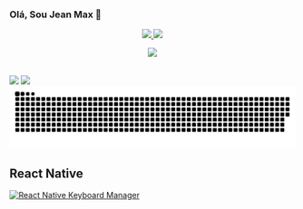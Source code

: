 ### Olá, Sou Jean Max 👋

<div align="center">
  <a href="https://github.com/JMaxGuezzo">
  <img height="150em" src="https://github-readme-stats.vercel.app/api?username=JMaxGuezzo&show_icons=true&theme=dracula&include_all_commits=true&count_private=true"/>
  <img height="150em" src="https://github-readme-stats.vercel.app/api/top-langs/?username=JMaxGuezzo&layout=compact&langs_count=7&theme=dracula"/>
</div>

<p align="center">
  <a href="https://skillicons.dev">
     <img src="https://skillicons.dev/icons?i=html,css,js,sass,vue,pinia,vuetify,vite,tailwind,laravel,nginx,postman,git,github,mysql,sqlite,redis,firebase,aws,cloudflare,flutter,docker,figma,vscode,wordpress" />
  </a>
</p>

##

<div> 
  <a href = "mailto:jean.max.guezzo@gmail.com"><img src="https://img.shields.io/badge/-Gmail-%23333?style=for-the-badge&logo=gmail&logoColor=white" target="_blank"></a>
  <a href="https://www.linkedin.com/in/jean-guezzo-1b1395a6/" target="_blank"><img src="https://img.shields.io/badge/-LinkedIn-%230077B5?style=for-the-badge&logo=linkedin&logoColor=white" target="_blank"></a> 
 
  <!-- ![Snake animation](https://github.com/JMaxGuezzo/JMaxGuezzo/blob/output/github-contribution-grid-snake.svg) -->

  <picture>
  <source media="(prefers-color-scheme: dark)" srcset="https://raw.githubusercontent.com/JMaxGuezzo/JMaxGuezzo/output/github-contribution-grid-snake-dark.svg">
  <source media="(prefers-color-scheme: light)" srcset="https://raw.githubusercontent.com/JMaxGuezzo/JMaxGuezzo/output/github-contribution-grid-snake.svg">
  <img alt="github contribution grid snake animation" src="https://raw.githubusercontent.com/JMaxGuezzo/JMaxGuezzo/output/github-contribution-grid-snake.svg">
</picture>


## React Native

[![React Native Keyboard Manager](https://github-readme-stats.vercel.app/api/pin/?username=douglasjunior&repo=react-native-keyboard-manager&theme=darcula)](https://github.com/douglasjunior/react-native-keyboard-manager)
 
</div>
